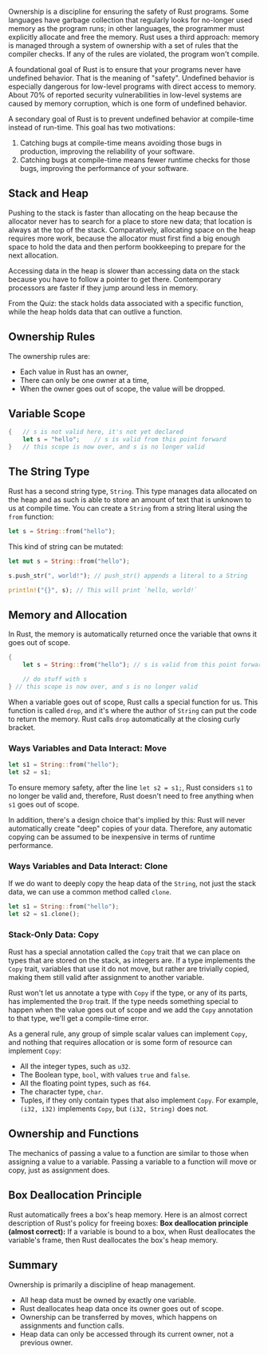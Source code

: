 Ownership is a discipline for ensuring the safety of Rust programs.
Some languages have garbage collection that regularly looks for no-longer used memory as the program runs; in other languages, the programmer must explicitly allocate and free the memory.
Rust uses a third approach: memory is managed through a system of ownership with a set of rules that the compiler checks.
If any of the rules are violated, the program won't compile.

A foundational goal of Rust is to ensure that your programs never have undefined behavior. That is the meaning of "safety". Undefined behavior is especially dangerous for low-level programs with direct access to memory. About 70% of reported security vulnerabilities in low-level systems are caused by memory corruption, which is one form of undefined behavior.

A secondary goal of Rust is to prevent undefined behavior at compile-time instead of run-time. This goal has two motivations:
1. Catching bugs at compile-time means avoiding those bugs in production, improving the reliability of your software.
2. Catching bugs at compile-time means fewer runtime checks for those bugs, improving the performance of your software.
## Stack and Heap

Pushing to the stack is faster than allocating on the heap because the allocator never has to search for a place to store new data;
that location is always at the top of the stack.
Comparatively, allocating space on the heap requires more work, because the allocator must first find a big enough space to hold the data and then perform bookkeeping to prepare for the next allocation.

Accessing data in the heap is slower than accessing data on the stack because you have to follow a pointer to get there. Contemporary processors are faster if they jump around less in memory.

From the Quiz: the stack holds data associated with a specific function, while the heap holds data that can outlive a function.

## Ownership Rules

The ownership rules are:

- Each value in Rust has an owner,
- There can only be one owner at a time,
- When the owner goes out of scope, the value will be dropped.

## Variable Scope

```rust
{   // s is not valid here, it's not yet declared
    let s = "hello";    // s is valid from this point forward
}   // this scope is now over, and s is no longer valid
```

## The String Type

Rust has a second string type, ```String```.
This type manages data allocated on the heap and as such is able to store an amount of text that is unknown to us at compile time.
You can create a ```String``` from a string literal using the ```from``` function:

```rust
let s = String::from("hello");
```

This kind of string can be mutated:

```rust
let mut s = String::from("hello");

s.push_str(", world!"); // push_str() appends a literal to a String

println!("{}", s); // This will print `hello, world!`
```

## Memory and Allocation

In Rust, the memory is automatically returned once the variable that owns it goes out of scope.

```rust
{
    let s = String::from("hello"); // s is valid from this point forward

    // do stuff with s
} // this scope is now over, and s is no longer valid
```

When a variable goes out of scope, Rust calls a special function for us.
This function is called ```drop```, and it's where the author of ```String``` can put the code to return the memory.
Rust calls ```drop``` automatically at the closing curly bracket.

### Ways Variables and Data Interact: Move

```rust
let s1 = String::from("hello");
let s2 = s1;
```

To ensure memory safety, after the line ```let s2 = s1;```, Rust considers ```s1``` to no longer be valid and, therefore, Rust doesn't need to free anything when ```s1``` goes out of scope.

In addition, there's a design choice that's implied by this: Rust will never automatically create "deep" copies of your data.
Therefore, any automatic copying can be assumed to be inexpensive in terms of runtime performance.

### Ways Variables and Data Interact: Clone

If we do want to deeply copy the heap data of the ```String```, not just the stack data, we can use a common method called ```clone```.

```rust
let s1 = String::from("hello");
let s2 = s1.clone();
```

### Stack-Only Data: Copy

Rust has a special annotation called the ```Copy``` trait that we can place on types that are stored on the stack,
as integers are.
If a type implements the ```Copy``` trait, variables that use it do not move, but rather are trivially copied, making them still valid after assignment to another variable.

Rust won't let us annotate a type with ```Copy``` if the type, or any of its parts, has implemented the ```Drop``` trait.
If the type needs something special to happen when the value goes out of scope and we add the ```Copy``` annotation to that type, we'll get a compile-time error.

As a general rule, any group of simple scalar values can implement ```Copy```, and nothing that requires allocation or is some form of resource can implement ```Copy```:

- All the integer types, such as ```u32```.
- The Boolean type, ```bool```, with values ```true``` and ```false```.
- All the floating point types, such as ```f64```.
- The character type, ```char```.
- Tuples, if they only contain types that also implement ```Copy```. For example, ```(i32, i32)``` implements ```Copy```, but ```(i32, String)``` does not.

## Ownership and Functions

The mechanics of passing a value to a function are similar to those when assigning a value to a variable.
Passing a variable to a function will move or copy, just as assignment does.


## Box Deallocation Principle
Rust automatically frees a box's heap memory. Here is an almost correct description of Rust's policy for freeing boxes:
**Box deallocation principle (almost correct):** If a variable is bound to a box, when Rust deallocates the variable's frame, then Rust deallocates the box's heap memory.
## Summary
Ownership is primarily a discipline of heap management.
- All heap data must be owned by exactly one variable.
- Rust deallocates heap data once its owner goes out of scope.
- Ownership can be transferred by moves, which happens on assignments and function calls.
- Heap data can only be accessed through its current owner, not a previous owner.